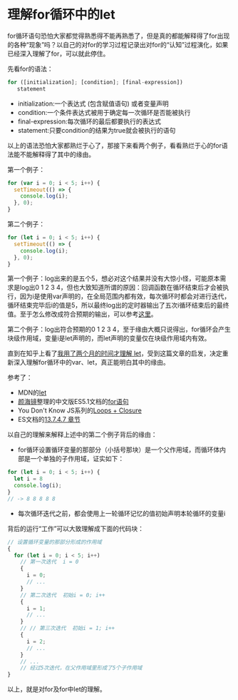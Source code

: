 # 理解for循环中的let
for循环语句恐怕大家都觉得熟悉得不能再熟悉了，但是真的都能解释得了for出现的各种“现象”吗？以自己的对for的学习过程记录出对for的“认知”过程演化，如果已经深入理解了for，可以就此停住。  
  
先看for的语法：
``` javascript
for ([initialization]; [condition]; [final-expression])
   statement
```
- initialization:一个表达式 (包含赋值语句) 或者变量声明
- condition:一个条件表达式被用于确定每一次循环是否能被执行
- final-expression:每次循环的最后都要执行的表达式
- statement:只要condition的结果为true就会被执行的语句

以上的语法恐怕大家都熟烂于心了，那接下来看两个例子，看看熟烂于心的for语法能不能解释得了其中的缘由。  
  
第一个例子：
``` JavaScript
for (var i = 0; i < 5; i++) {
  setTimeout(() => {
    console.log(i);
  }, 0);
}
```
  
第二个例子：
``` JavaScript
for (let i = 0; i < 5; i++) {
  setTimeout(() => {
    console.log(i);
  }, 0);
}
```
  
第一个例子：log出来的是五个5，想必对这个结果并没有大惊小怪，可能原本需求是log出0 1 2 3 4，但也大致知道所谓的原因：回调函数在循环结束后才会被执行，因为i是使用var声明的，在全局范围内都有效，每次循环时都会对进行迭代，循环结束完毕后i的值是5，所以最终log出的定时器输出了五次i循环结束后的最终值。至于怎么修改成符合预期的输出，可以参考[这里](https://github.com/iyolee/Front-End/blob/master/Code/for.js)。  
  
第二个例子：log出符合预期的0 1 2 3 4，至于缘由大概只说得出，for循环会产生块级作用域，变量i是let声明的，而let声明的变量仅在块级作用域内有效。  
  
直到在知乎上看了[我用了两个月的时间才理解 let](https://zhuanlan.zhihu.com/p/28140450)，受到这篇文章的启发，决定重新深入理解for循环中的var、let，真正能明白其中的缘由。  
  
参考了：
- MDN的[let](https://developer.mozilla.org/zh-CN/docs/Web/JavaScript/Reference/Statements/let)
- [颜海镜](https://www.zhihu.com/people/yanhaijing/activities)整理的中文版ES5.1文档的[for语句](http://yanhaijing.com/es5/#224)
- You Don't Know JS系列的[Loops + Closure](https://github.com/getify/You-Dont-Know-JS/blob/master/scope%20%26%20closures/ch5.md#loops--closure)
- ES文档的[13.7.4.7 章节](http://www.ecma-international.org/ecma-262/6.0/#sec-for-statement-runtime-semantics-labelledevaluation)
  
以自己的理解来解释上述中的第二个例子背后的缘由：
- for循环设置循环变量的那部分（小括号那块）是一个父作用域，而循环体内部是一个单独的子作用域，证实如下：

``` javascript
for (let i = 0; i < 5; i++) {
  let i = 8
  console.log(i);
}
// -> 8 8 8 8 8 
```
- 每次循环迭代之前，都会使用上一轮循环记忆的值初始声明本轮循环的变量i  

背后的运行“工作”可以大致理解成下面的代码块：
``` JavaScript
// 设置循环变量的那部分形成的作用域
{
  for (let i = 0; i < 5; i++)
    // 第一次迭代  i = 0
    {
      i = 0;
      // ... 
    }
    // 第二次迭代  初始i = 0; i++
    {
      i = 1;
      // ...
    }
    // // 第三次迭代  初始i = 1; i++
    {
      i = 2;
      // ...
    }
    // ...
    // 经过5次迭代，在父作用域里形成了5个子作用域
}
```

以上，就是对for及for中let的理解。